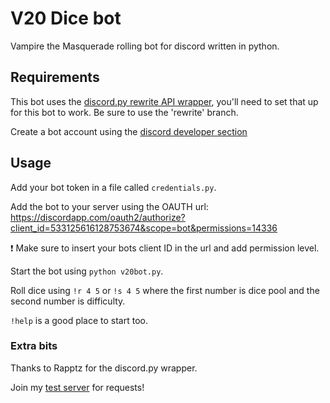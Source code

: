 # V20 Dice bot
Vampire the Masquerade rolling bot for discord written in python.

## Requirements
This bot uses the [discord.py rewrite API wrapper](https://github.com/Rapptz/discord.py), you'll need to set that up for this bot to work. Be sure to use the 'rewrite' branch.

Create a bot account using the [discord developer section](https://discordapp.com/developers/applications/me)

## Usage
Add your bot token in a file called `credentials.py`.

Add the bot to your server using the OAUTH url:
https://discordapp.com/oauth2/authorize?client_id=533125616128753674&scope=bot&permissions=14336

:exclamation: Make sure to insert your bots client ID in the url and add permission level.

Start the bot using `python v20bot.py`.

Roll dice using `!r 4 5` or `!s 4 5` where the first number is dice pool and the second number is difficulty.

`!help` is a good place to start too.

### Extra bits
Thanks to Rapptz for the discord.py wrapper.

Join my [test server](https://discord.gg/pDPSv6G) for requests! 

